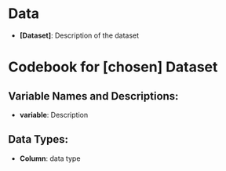 # Data
-   **[Dataset]**: Description of the dataset 

# Codebook for [chosen] Dataset

## Variable Names and Descriptions:

-   **variable**: Description

## Data Types:

-   **Column**: data type



